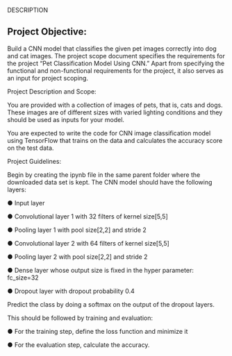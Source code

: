 DESCRIPTION

## Project Objective:


Build a CNN model that classifies the given pet images correctly into dog and cat images. 
The project scope document specifies the requirements for the project “Pet Classification Model Using CNN.” Apart from specifying the functional and non-functional requirements for the project, it also serves as an input for project scoping. 


Project Description and Scope: 


You are provided with a collection of images of pets, that is, cats and dogs. These images are of different sizes with varied lighting conditions and they should be used as inputs for your model.

You are expected to write the code for CNN image classification model using TensorFlow that trains on the data and calculates the accuracy score on the test data. 


Project Guidelines:


Begin by creating the ipynb file in the same parent folder where the downloaded data set is kept. The CNN model should have the following layers: 

● Input layer 

● Convolutional layer 1 with 32 filters of kernel size[5,5] 

● Pooling layer 1 with pool size[2,2] and stride 2 

● Convolutional layer 2 with 64 filters of kernel size[5,5] 

● Pooling layer 2 with pool size[2,2] and stride 2 

● Dense layer whose output size is fixed in the hyper parameter: fc_size=32 

● Dropout layer with dropout probability 0.4 

Predict the class by doing a softmax on the output of the dropout layers. 

This should be followed by training and evaluation: 

● For the training step, define the loss function and minimize it 

● For the evaluation step, calculate the accuracy.
